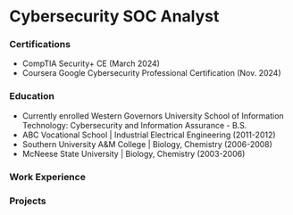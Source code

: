 # Cybersecurity SOC Analyst

### Certifications
- CompTIA Security+ CE (March 2024)
- Coursera Google Cybersecurity Professional Certification (Nov. 2024)

### Education
- Currently enrolled Western Governors University School of Information Technology: Cybersecurity and Information Assurance - B.S.
- ABC Vocational School | Industrial Electrical Engineering (2011-2012)
- Southern University A&M College | Biology, Chemistry (2006-2008)
- McNeese State University | Biology, Chemistry (2003-2006)

### Work Experience

### Projects
